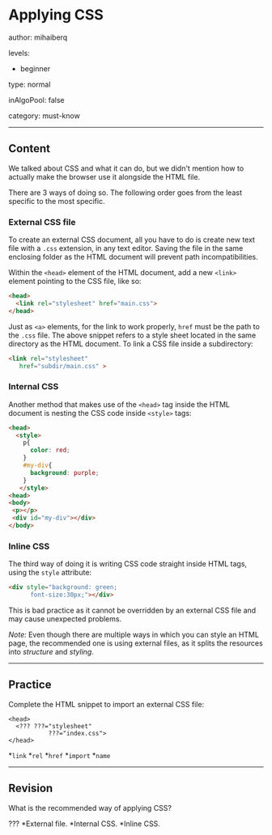 # Applying CSS
author: mihaiberq

levels:

  - beginner

type: normal

inAlgoPool: false

category: must-know

---
## Content

We talked about CSS and what it can do, but we didn't mention how to actually make the browser use it alongside the HTML file.

There are 3 ways of doing so. The following order goes from the least specific to the most specific.

### External CSS file

To create an external CSS document, all you have to do is create new text file with a `.css` extension, in any text editor. Saving the file in the same enclosing folder as the HTML document will prevent path incompatibilities.

Within the `<head>` element of the HTML document, add a new `<link>` element pointing to the CSS file, like so:
```html
<head>
  <link rel="stylesheet" href="main.css">
</head>
```
Just as `<a>` elements, for the link to work properly, `href` must be the path to the `.css` file. The above snippet refers to a style sheet located in the same directory as the HTML document. To link a CSS file inside a subdirectory:
```html
<link rel="stylesheet"
   href="subdir/main.css" >
```

### Internal CSS

Another method that makes use of the `<head>` tag inside the HTML document is nesting the CSS code inside `<style>` tags:
```html
<head>
  <style>
    p{
      color: red;
    }
    #my-div{
      background: purple;
    }
   </style>
<head>
<body>
 <p></p>
 <div id="my-div"></div>
</body>
```

### Inline CSS

The third way of doing it is writing CSS code straight inside HTML tags, using the `style` attribute:
```html
<div style="background: green;
      font-size:30px;"></div>
```
This is bad practice as it cannot be overridden by an external CSS file and may cause unexpected problems.

*Note:* Even though there are multiple ways in which you can style an HTML page, the recommended one is using external files, as it splits the resources into *structure* and *styling*.

---
## Practice

Complete the HTML snippet to import an external CSS file:
```
<head>
  <??? ???="stylesheet"
           ???="index.css">
</head>
```

*`link`
*`rel`
*`href`
*`import`
*`name`

---
## Revision

What is the recommended way of applying CSS?

???
*External file.
*Internal CSS.
*Inline CSS.
